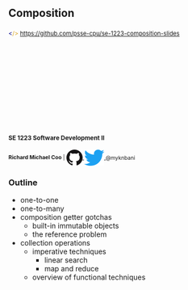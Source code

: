 Composition
-----------

<small>
  <span style="color: darkblue;">&lt;</span><span style="color: goldenrod;">/&gt;</span>
  <a href="https://github.com/psse-cpu/se-1223-composition-slides">
    https://github.com/psse-cpu/se-1223-composition-slides
  </a>
</small>

<h4 style="margin-top: 192px; font-size: 0.85em;">
  <span class="course-code">SE 1223</span>
  <span class="course-title">Software Development II</span>
</h4>

<div style="font-size: 0.75em; margin-top: 16px;">
  <b>Richard Michael Coo</b> |

  <a href="https://github.com/myknbani">
    <img style="vertical-align: middle" src="images/github-32px.png" alt="github logo">
  </a>
  <a href="https://twitter.com/myknbani">
    <img style="vertical-align: middle" src="images/twitter-32px.png" alt="twitterlogo">
  </a>
  <span style="vertical-align: middle">@myknbani</span>
</div>



### Outline

* one-to-one
* one-to-many
* composition getter gotchas
  - built-in immutable objects
  - the reference problem
* collection operations
  - imperative techniques
    + linear search
    + map and reduce
  + overview of functional techniques
